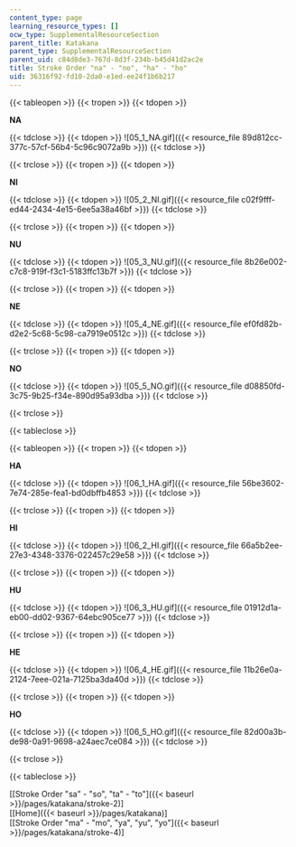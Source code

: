 ```yaml
---
content_type: page
learning_resource_types: []
ocw_type: SupplementalResourceSection
parent_title: Katakana
parent_type: SupplementalResourceSection
parent_uid: c84d8de3-767d-8d3f-234b-b45d41d2ac2e
title: Stroke Order "na" - "no", "ha" - "ho"
uid: 36316f92-fd10-2da0-e1ed-ee24f1b6b217
---
```


{{< tableopen >}}
{{< tropen >}}
{{< tdopen >}}


**NA**


{{< tdclose >}}
{{< tdopen >}}
![05_1_NA.gif]({{< resource_file 89d812cc-377c-57cf-56b4-5c96c9072a9b >}})
{{< tdclose >}}

{{< trclose >}}
{{< tropen >}}
{{< tdopen >}}


**NI**


{{< tdclose >}}
{{< tdopen >}}
![05_2_NI.gif]({{< resource_file c02f9fff-ed44-2434-4e15-6ee5a38a46bf >}})
{{< tdclose >}}

{{< trclose >}}
{{< tropen >}}
{{< tdopen >}}


**NU**


{{< tdclose >}}
{{< tdopen >}}
![05_3_NU.gif]({{< resource_file 8b26e002-c7c8-919f-f3c1-5183ffc13b7f >}})
{{< tdclose >}}

{{< trclose >}}
{{< tropen >}}
{{< tdopen >}}


**NE**


{{< tdclose >}}
{{< tdopen >}}
![05_4_NE.gif]({{< resource_file ef0fd82b-d2e2-5c68-5c98-ca7919e0512c >}})
{{< tdclose >}}

{{< trclose >}}
{{< tropen >}}
{{< tdopen >}}


**NO**


{{< tdclose >}}
{{< tdopen >}}
![05_5_NO.gif]({{< resource_file d08850fd-3c75-9b25-f34e-890d95a93dba >}})
{{< tdclose >}}

{{< trclose >}}

{{< tableclose >}}

{{< tableopen >}}
{{< tropen >}}
{{< tdopen >}}


**HA**


{{< tdclose >}}
{{< tdopen >}}
![06_1_HA.gif]({{< resource_file 56be3602-7e74-285e-fea1-bd0dbffb4853 >}})
{{< tdclose >}}

{{< trclose >}}
{{< tropen >}}
{{< tdopen >}}


**HI**


{{< tdclose >}}
{{< tdopen >}}
![06_2_HI.gif]({{< resource_file 66a5b2ee-27e3-4348-3376-022457c29e58 >}})
{{< tdclose >}}

{{< trclose >}}
{{< tropen >}}
{{< tdopen >}}


**HU**


{{< tdclose >}}
{{< tdopen >}}
![06_3_HU.gif]({{< resource_file 01912d1a-eb00-dd02-9367-64ebc905ce77 >}})
{{< tdclose >}}

{{< trclose >}}
{{< tropen >}}
{{< tdopen >}}


**HE**


{{< tdclose >}}
{{< tdopen >}}
![06_4_HE.gif]({{< resource_file 11b26e0a-2124-7eee-021a-7125ba3da40d >}})
{{< tdclose >}}

{{< trclose >}}
{{< tropen >}}
{{< tdopen >}}


**HO**


{{< tdclose >}}
{{< tdopen >}}
![06_5_HO.gif]({{< resource_file 82d00a3b-de98-0a91-9698-a24aec7ce084 >}})
{{< tdclose >}}

{{< trclose >}}

{{< tableclose >}}

\[[Stroke Order "sa" - "so", "ta" - "to"]({{< baseurl >}}/pages/katakana/stroke-2)\]  
\[[Home]({{< baseurl >}}/pages/katakana)\]  
\[[Stroke Order "ma" - "mo", "ya", "yu", "yo"]({{< baseurl >}}/pages/katakana/stroke-4)\]